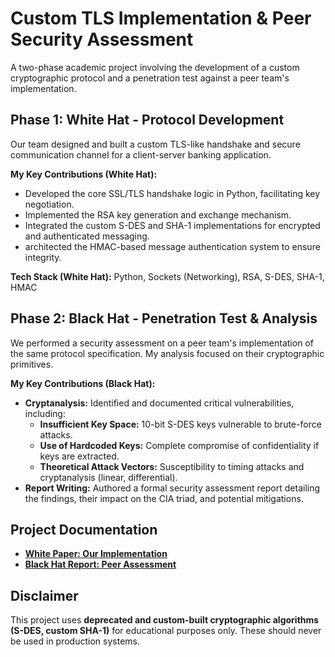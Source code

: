 # Custom TLS Implementation & Peer Security Assessment

A two-phase academic project involving the development of a custom cryptographic protocol and a penetration test against a peer team's implementation.

## Phase 1: White Hat - Protocol Development
Our team designed and built a custom TLS-like handshake and secure communication channel for a client-server banking application.

**My Key Contributions (White Hat):**
*   Developed the core SSL/TLS handshake logic in Python, facilitating key negotiation.
*   Implemented the RSA key generation and exchange mechanism.
*   Integrated the custom S-DES and SHA-1 implementations for encrypted and authenticated messaging.
*   architected the HMAC-based message authentication system to ensure integrity.

**Tech Stack (White Hat):** Python, Sockets (Networking), RSA, S-DES, SHA-1, HMAC

## Phase 2: Black Hat - Penetration Test & Analysis
We performed a security assessment on a peer team's implementation of the same protocol specification. My analysis focused on their cryptographic primitives.

**My Key Contributions (Black Hat):**
*   **Cryptanalysis:** Identified and documented critical vulnerabilities, including:
    *   **Insufficient Key Space:** 10-bit S-DES keys vulnerable to brute-force attacks.
    *   **Use of Hardcoded Keys:** Complete compromise of confidentiality if keys are extracted.
    *   **Theoretical Attack Vectors:** Susceptibility to timing attacks and cryptanalysis (linear, differential).
*   **Report Writing:** Authored a formal security assessment report detailing the findings, their impact on the CIA triad, and potential mitigations.

## Project Documentation
*   [**White Paper: Our Implementation**](./Raphael%20Chung%20SSL.pdf)
*   [**Black Hat Report: Peer Assessment**](./black-hat-Raphael-Chung.pdf)

## Disclaimer
This project uses **deprecated and custom-built cryptographic algorithms (S-DES, custom SHA-1)** for educational purposes only. These should never be used in production systems.
